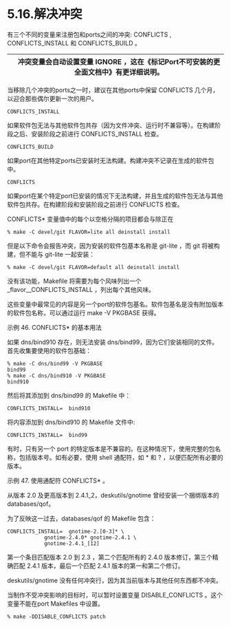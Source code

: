 # 5.16.解决冲突

有三个不同的变量来注册包和ports之间的冲突: CONFLICTS , CONFLICTS_INSTALL 和 CONFLICTS_BUILD 。

|  | 冲突变量会自动设置变量 IGNORE ，这在《标记Port不可安装的更全面文档中》有更详细说明。 |
| -- | -------------------------------------------------------------------------------------- |

当移除几个冲突的ports之一时，建议在其他ports中保留 CONFLICTS 几个月，以迎合那些偶尔更新一次的用户。

`CONFLICTS_INSTALL`

如果软件包无法与其他软件包共存（因为文件冲突、运行时不兼容等）。在构建阶段之后、安装阶段之前进行 CONFLICTS_INSTALL 检查。

`CONFLICTS_BUILD`

如果port在其他特定ports已安装时无法构建。构建冲突不记录在生成的软件包中。

`CONFLICTS`

如果port在某个特定port已安装的情况下无法构建，并且生成的软件包无法与其他软件包共存。在构建阶段和安装阶段之前进行 CONFLICTS 检查。

CONFLICTS* 变量值中的每个以空格分隔的项目都会与除正在

```
% make -C devel/git FLAVOR=lite all deinstall install
```

但是以下命令会报告冲突，因为安装的软件包基本名称是 git-lite ，而 git 将被构建，但不能与 git-lite 一起安装：

```
% make -C devel/git FLAVOR=default all deinstall install
```

没有该功能，Makefile 将需要为每个风味列出一个 _flavor__CONFLICTS_INSTALL ，列出每个其他风味。

这些变量中最常见的内容是另一个port的软件包基名。软件包基名是没有附加版本的软件包名称，可以通过运行 make -V PKGBASE 获得。

示例 46. CONFLICTS* 的基本用法

如果 dns/bind910 存在，则无法安装 dns/bind99，因为它们安装相同的文件。首先收集要使用的软件包基础：

```
% make -C dns/bind99 -V PKGBASE
bind99
% make -C dns/bind910 -V PKGBASE
bind910
```

然后将其添加到 dns/bind99 的 Makefile 中：

```
CONFLICTS_INSTALL=	bind910
```

将内容添加到 dns/bind910 的 Makefile 文件中:

```
CONFLICTS_INSTALL=	bind99
```

有时，只有另一个 port 的特定版本是不兼容的。在这种情况下，使用完整的包名称，包括版本号。如有必要，使用 shell 通配符，如 * 和 ? ，以便匹配所有必要的版本。

示例 47. 使用通配符 CONFLICTS* 。

从版本 2.0 及更高版本到 2.4.1_2，deskutils/gnotime 曾经安装一个捆绑版本的 databases/qof。

为了反映这一过去，databases/qof 的 Makefile 包含：

```
CONFLICTS_INSTALL=	gnotime-2.[0-3]* \
			gnotime-2.4.0* gnotime-2.4.1 \
			gnotime-2.4.1_[12]
```

第一个条目匹配版本 2.0 到 2.3 ，第二个匹配所有的 2.4.0 版本修订，第三个精确匹配 2.4.1 版本，最后一个匹配 2.4.1 版本的第一和第二个修订。

deskutils/gnotime 没有任何冲突行，因为其当前版本与其他任何东西都不冲突。

当制作不受冲突影响的目标时，可以暂时设置变量 DISABLE_CONFLICTS 。这个变量不能在port Makefiles 中设置。

```
% make -DDISABLE_CONFLICTS patch
```
